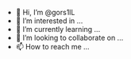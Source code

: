 - 👋 Hi, I’m @gors1lL
- 👀 I’m interested in ...
- 🌱 I’m currently learning ...
- 💞️ I’m looking to collaborate on ...
- 📫 How to reach me ...

<!---
gors1lL/gors1lL is a ✨ special ✨ repository because its `README.md` (this file) appears on your GitHub profile.
You can click the Preview link to take a look at your changes.
--->
